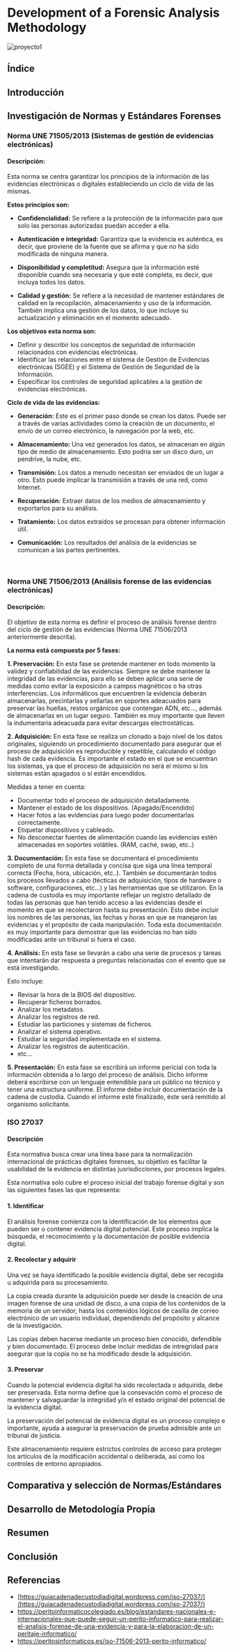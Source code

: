 # Development of a Forensic Analysis Methodology
![proyecto1](https://github.com/IES-Rafael-Alberti/G3-ANALISIS-FORENSE/assets/119593938/02b0f1b1-014a-44ff-bc3b-77f296b4db9e)

## Índice

## Introducción

## Investigación de Normas y Estándares Forenses

### Norma UNE 71505/2013 (Sistemas de gestión de evidencias electrónicas)

#### Descripción:

Esta norma se centra garantizar los principios de la información de las evidencias electrónicas o digitales estableciendo un ciclo de vida de las mismas.

**Estos principios son:**

- **Confidencialidad:** Se refiere a la protección de la información para que solo las personas autorizadas puedan acceder a ella.
  
- **Autenticación e integridad:** Garantiza que la evidencia es auténtica, es decir, que proviene de la fuente que se afirma y que no ha sido modificada de ninguna manera. 

- **Disponibilidad y completitud:** Asegura que la información esté disponible cuando sea necesaria y que esté completa, es decir, que incluya todos los datos.

- **Calidad y gestión:** Se refiere a la necesidad de mantener estándares de calidad en la recopilación, almacenamiento y uso de la información. También implica una gestión de los datos, lo que incluye su actualización y eliminación en el momento adecuado.

**Los objetivos esta norma son:**

- Definir y describir los conceptos de seguridad de información relacionados con evidencias electrónicas.
- Identificar las relaciones entre el sistema de Gestión de Evidencias electrónicas (SGEE) y el Sistema de Gestión de Seguridad de la Información.
- Especificar los controles de seguridad aplicables a la gestión de evidencias electrónicas.

**Ciclo de vida de las evidencias:**

- **Generación:** Este es el primer paso donde se crean los datos. Puede ser a través de varias actividades como la creación de un documento, el envío de un correo electrónico, la navegación por la web, etc.

- **Almacenamiento:** Una vez generados los datos, se almacenan en algún tipo de medio de almacenamiento. Esto podría ser un disco duro, un pendrive, la nube, etc.

- **Transmisión:** Los datos a menudo necesitan ser enviados de un lugar a otro. Esto puede implicar la transmisión a través de una red, como Internet.

- **Recuperación:** Extraer datos de los medios de almacenamiento y exportarlos para su análisis.

- **Tratamiento:** Los datos extraídos se procesan para obtener información útil.

- **Comunicación:** Los resultados del análisis de la evidencias se comunican a las partes pertinentes. 

<br>

### Norma UNE 71506/2013 (Análisis forense de las evidencias electrónicas)

#### Descripción:

El objetivo de esta norma es definir el proceso de análisis forense dentro del ciclo de gestión de las evidencias (Norma UNE 71506/2013 anteriormente descrita).

**La norma está compuesta por 5 fases:**

**1. Preservación:** En esta fase se pretende mantener en todo momento la validez y confiabilidad de las evidencias. Siempre se debe mantener la integridad de las evidencias, para ello se deben aplicar una serie de medidas como evitar la exposición a campos magnéticos o ha otras interferencias. Los informáticos que encuentren la evidencia deberán almacenarlas, precintarlas y sellarlas en soportes adeacuados para preservar las huellas, restos orgánicos que contengan ADN, etc..., además de almacenarlas en un lugar seguro. También es muy importante que lleven la indumentaria adeacuada para evitar descargas electrostáticas.

**2. Adquisición:** En esta fase se realiza un clonado a bajo nivel de los datos originales, siguiendo un procedimiento documentado para asegurar que el proceso de adquisición es reproducible y repetible, calculando el código hash de cada evidencia. Es importante el estado en el que se encuentran los sistemas, ya que el proceso de adquisición no será el mismo si los sistemas están apagados o si están encendidos.

Medidas a tener en cuenta:

- Documentar todo el proceso de adquisición detalladamente.
- Mantener el estado de los dispositivos. (Apagado/Encendido)
- Hacer fotos a las evidencias para luego poder documentarlas correctamente.
- Etiquetar dispositivos y cableado.
- No desconectar fuentes de alimentación cuando las evidencias estén almacenadas en soportes volátiles. (RAM, caché, swap, etc..)

**3. Documentación:** En esta fase se documentará el procedimiento completo de una forma detallada y concisa que siga una linea temporal correcta (Fecha, hora, ubicación, etc..). También se documentarán todos los procesos llevados a cabo (técticas de adquisición, tipos de hardware o software, configuraciones, etc...) y las herramientas que se utilizaron. En la cadena de custodia es muy importante reflejar un registro detallado de todas las personas que han tenido acceso a las evidencias desde el momento en que se recolectaron hasta su presentación. Esto debe incluir los nombres de las personas, las fechas y horas en que se manejaron las evidencias y el propósito de cada manipulación. Toda esta documentación es muy importante para demostrar que las evidencias no han sido modificadas ante un tribunal si fuera el caso.

**4. Análisis:** En esta fase se llevarán a cabo una serie de procesos y tareas que intentarán dar respuesta a preguntas relacionadas con el evento que se está investigando.

Esto incluye:

- Revisar la hora de la BIOS del dispositivo.
- Recuperar ficheros borrados.
- Analizar los metadatos.
- Analizar los registros de red.
- Estudiar las particiones y sistemas de ficheros.
- Analizar el sistema operativo.
- Estudiar la seguridad implementada en el sistema.
- Analizar los registros de autenticación.
- etc...

**5. Presentación:** En esta fase se escribirá un informe pericial con toda la información obtenida a lo largo del proceso de análisis. Dicho informe deberá escribirse con un lenguaje entendible para un público no técnico y tener una estructura uniforme. El informe debe incluir documentación de la cadena de custodia. Cuando el informe esté finalizado, éste será remitido al organismo solicitante.


### ISO 27037

#### Descripción

Esta normativa busca crear una línea base para la normalización internacional de prácticas digitales forenses, su objetivo es facilitar la usabilidad de la evidencia en distintas jusrisdicciones, por procesos legales.

Esta normativa solo cubre el proceso inicial del trabajo forense digital y son las siguientes fases las que representa:

#### 1. Identificar

El análisis forense comienza con la identificación de los elementos que pueden ser o contener evidencia digital potencial. Este proceso implica la búsqueda, el reconocimiento y la documentación de posible evidencia digital.

#### 2. Recolectar y adquirir

Una vez se haya identificado la posible evidencia digital, debe ser recogida u adquirida para su procesamiento.

La copia creada durante la adquisición puede ser desde la creación de una imagen forense de una unidad de disco, a una copia de los contenidos de la memoria de un servidor, hasta los contenidos lógicos de casilla de correo electrónico de un usuario individual, dependiendo del propósito y alcance de la investigación.

Las copias deben hacerse mediante un proceso bien conocido, defendible y bien documentado. El proceso debe incluir medidas de intregridad para asegurar que la copia no se ha modificado desde la adquisición.

#### 3. Preservar

Cuando la potencial evidencia digital ha sido recolectada o adquirida, debe ser preservada. Esta norma define que la consevación como el proceso de mantener y salvaguardar la integridad y/o el estado original del potencial de la evidencia digital.

La preservación del potencial de evidencia digital es un proceso complejo e importante, ayuda a asegurar la preservación de prueba admisible ante un tribunal de justicia.

Este almacenamiento requiere estrictos controles de acceso para proteger los artículos de la modificación accidental o deliberada, así como los controles de entorno apropiados.


##  Comparativa y selección de Normas/Estándares



##  Desarrollo de Metodología Propia



##  Resumen



## Conclusión

## Referencias

- [https://guiacadenadecustodiadigital.wordpress.com/iso-27037/](https://guiacadenadecustodiadigital.wordpress.com/iso-27037/)
- https://peritoinformaticocolegiado.es/blog/estandares-nacionales-e-internacionales-que-puede-seguir-un-perito-informatico-para-realizar-el-analisis-forense-de-una-evidencia-y-para-la-elaboracion-de-un-peritaje-informatico/
- https://peritosinformaticos.es/iso-71506-2013-perito-informatico/

